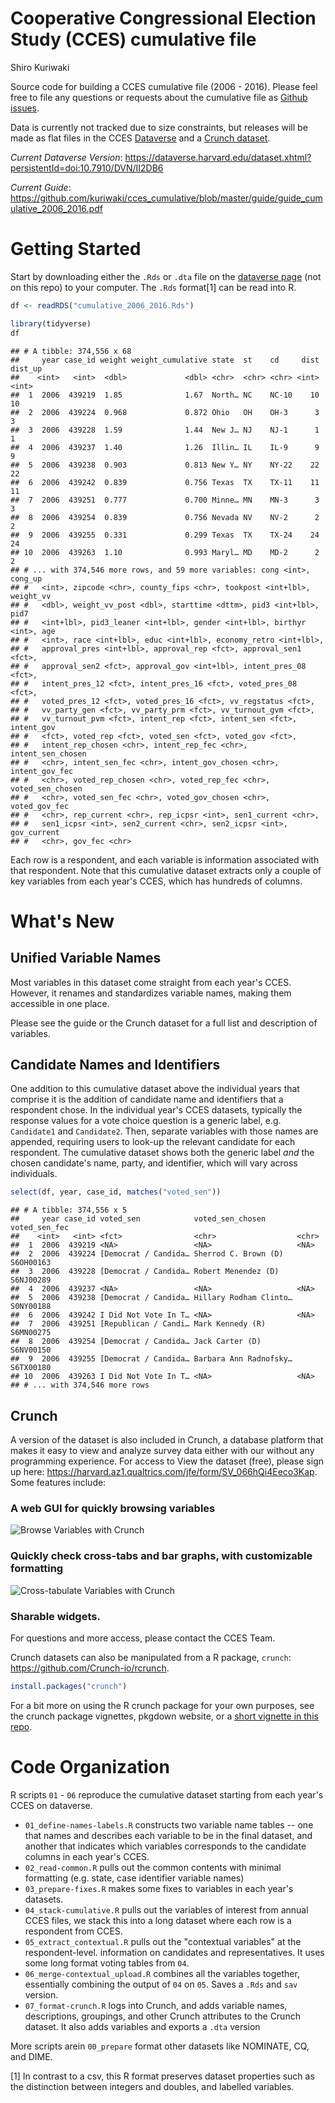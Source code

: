 Cooperative Congressional Election Study (CCES) cumulative file
================
Shiro Kuriwaki

Source code for building a CCES cumulative file (2006 - 2016). Please feel free to file any questions or requests about the cumulative file as [Github issues](https://github.com/kuriwaki/cces_cumulative/issues).

Data is currently not tracked due to size constraints, but releases will be made as flat files in the CCES [Dataverse](https://dataverse.harvard.edu/dataverse/cces) and a [Crunch dataset](crunch.io).

*Current Dataverse Version*: <https://dataverse.harvard.edu/dataset.xhtml?persistentId=doi:10.7910/DVN/II2DB6>

*Current Guide*: <https://github.com/kuriwaki/cces_cumulative/blob/master/guide/guide_cumulative_2006_2016.pdf>

Getting Started
===============

Start by downloading either the `.Rds` or `.dta` file on the [dataverse page](https://dataverse.harvard.edu/dataset.xhtml?persistentId=doi:10.7910/DVN/II2DB6) (not on this repo) to your computer. The `.Rds` format[1] can be read into R.

``` r
df <- readRDS("cumulative_2006_2016.Rds")
```

``` r
library(tidyverse)
df
```

    ## # A tibble: 374,556 x 68
    ##     year case_id weight weight_cumulative state  st    cd     dist dist_up
    ##    <int>   <int>  <dbl>             <dbl> <chr>  <chr> <chr> <int>   <int>
    ##  1  2006  439219  1.85              1.67  North… NC    NC-10    10      10
    ##  2  2006  439224  0.968             0.872 Ohio   OH    OH-3      3       3
    ##  3  2006  439228  1.59              1.44  New J… NJ    NJ-1      1       1
    ##  4  2006  439237  1.40              1.26  Illin… IL    IL-9      9       9
    ##  5  2006  439238  0.903             0.813 New Y… NY    NY-22    22      22
    ##  6  2006  439242  0.839             0.756 Texas  TX    TX-11    11      11
    ##  7  2006  439251  0.777             0.700 Minne… MN    MN-3      3       3
    ##  8  2006  439254  0.839             0.756 Nevada NV    NV-2      2       2
    ##  9  2006  439255  0.331             0.299 Texas  TX    TX-24    24      24
    ## 10  2006  439263  1.10              0.993 Maryl… MD    MD-2      2       2
    ## # ... with 374,546 more rows, and 59 more variables: cong <int>, cong_up
    ## #   <int>, zipcode <chr>, county_fips <chr>, tookpost <int+lbl>, weight_vv
    ## #   <dbl>, weight_vv_post <dbl>, starttime <dttm>, pid3 <int+lbl>, pid7
    ## #   <int+lbl>, pid3_leaner <int+lbl>, gender <int+lbl>, birthyr <int>, age
    ## #   <int>, race <int+lbl>, educ <int+lbl>, economy_retro <int+lbl>,
    ## #   approval_pres <int+lbl>, approval_rep <fct>, approval_sen1 <fct>,
    ## #   approval_sen2 <fct>, approval_gov <int+lbl>, intent_pres_08 <fct>,
    ## #   intent_pres_12 <fct>, intent_pres_16 <fct>, voted_pres_08 <fct>,
    ## #   voted_pres_12 <fct>, voted_pres_16 <fct>, vv_regstatus <fct>,
    ## #   vv_party_gen <fct>, vv_party_prm <fct>, vv_turnout_gvm <fct>,
    ## #   vv_turnout_pvm <fct>, intent_rep <fct>, intent_sen <fct>, intent_gov
    ## #   <fct>, voted_rep <fct>, voted_sen <fct>, voted_gov <fct>,
    ## #   intent_rep_chosen <chr>, intent_rep_fec <chr>, intent_sen_chosen
    ## #   <chr>, intent_sen_fec <chr>, intent_gov_chosen <chr>, intent_gov_fec
    ## #   <chr>, voted_rep_chosen <chr>, voted_rep_fec <chr>, voted_sen_chosen
    ## #   <chr>, voted_sen_fec <chr>, voted_gov_chosen <chr>, voted_gov_fec
    ## #   <chr>, rep_current <chr>, rep_icpsr <int>, sen1_current <chr>,
    ## #   sen1_icpsr <int>, sen2_current <chr>, sen2_icpsr <int>, gov_current
    ## #   <chr>, gov_fec <chr>

Each row is a respondent, and each variable is information associated with that respondent. Note that this cumulative dataset extracts only a couple of key variables from each year's CCES, which has hundreds of columns.

What's New
==========

Unified Variable Names
----------------------

Most variables in this dataset come straight from each year's CCES. However, it renames and standardizes variable names, making them accessible in one place.

Please see the guide or the Crunch dataset for a full list and description of variables.

Candidate Names and Identifiers
-------------------------------

One addition to this cumulative dataset above the individual years that comprise it is the addition of candidate name and identifiers that a respondent chose. In the individual year's CCES datasets, typically the response values for a vote choice question is a generic label, e.g. `Candidate1` and `Candidate2`. Then, separate variables with those names are appended, requiring users to look-up the relevant candidate for each respondent. The cumulative dataset shows both the generic label *and* the chosen candidate's name, party, and identifier, which will vary across individuals.

``` r
select(df, year, case_id, matches("voted_sen"))
```

    ## # A tibble: 374,556 x 5
    ##     year case_id voted_sen            voted_sen_chosen       voted_sen_fec
    ##    <int>   <int> <fct>                <chr>                  <chr>        
    ##  1  2006  439219 <NA>                 <NA>                   <NA>         
    ##  2  2006  439224 [Democrat / Candida… Sherrod C. Brown (D)   S6OH00163    
    ##  3  2006  439228 [Democrat / Candida… Robert Menendez (D)    S6NJ00289    
    ##  4  2006  439237 <NA>                 <NA>                   <NA>         
    ##  5  2006  439238 [Democrat / Candida… Hillary Rodham Clinto… S0NY00188    
    ##  6  2006  439242 I Did Not Vote In T… <NA>                   <NA>         
    ##  7  2006  439251 [Republican / Candi… Mark Kennedy (R)       S6MN00275    
    ##  8  2006  439254 [Democrat / Candida… Jack Carter (D)        S6NV00150    
    ##  9  2006  439255 [Democrat / Candida… Barbara Ann Radnofsky… S6TX00180    
    ## 10  2006  439263 I Did Not Vote In T… <NA>                   <NA>         
    ## # ... with 374,546 more rows

Crunch
------

A version of the dataset is also included in Crunch, a database platform that makes it easy to view and analyze survey data either with our without any programming experience. For access to View the dataset (free), please sign up here: <https://harvard.az1.qualtrics.com/jfe/form/SV_066hQi4Eeco3Kap>. Some features include:

### A web GUI for quickly browsing variables

![Browse Variables with Crunch](guide/01_crunch_browse.gif)

### Quickly check cross-tabs and bar graphs, with customizable formatting

![Cross-tabulate Variables with Crunch](guide/02_crunch_tab.gif)

### Sharable widgets.

For questions and more access, please contact the CCES Team.

Crunch datasets can also be manipulated from a R package, `crunch`: <https://github.com/Crunch-io/rcrunch>.

``` r
install.packages("crunch")
```

For a bit more on using the R crunch package for your own purposes, see the crunch package vignettes, pkgdown website, or a [short vignette in this repo](https://github.com/kuriwaki/cces_cumulative/blob/master/guide/vignette_crunch.md).

Code Organization
=================

R scripts `01` - `06` reproduce the cumulative dataset starting from each year's CCES on dataverse.

-   `01_define-names-labels.R` constructs two variable name tables -- one that names and describes each variable to be in the final dataset, and another that indicates which variables corresponds to the candidate columns in each year's CCES.
-   `02_read-common.R` pulls out the common contents with minimal formatting (e.g. state, case identifier variable names)
-   `03_prepare-fixes.R` makes some fixes to variables in each year's datasets.
-   `04_stack-cumulative.R` pulls out the variables of interest from annual CCES files, we stack this into a long dataset where each row is a respondent from CCES.
-   `05_extract_contextual.R` pulls out the "contextual variables" at the respondent-level. information on candidates and representatives. It uses some long format voting tables from `04`.
-   `06_merge-contextual_upload.R` combines all the variables together, essentially combining the output of `04` on `05`. Saves a `.Rds` and `sav` version.
-   `07_format-crunch.R` logs into Crunch, and adds variable names, descriptions, groupings, and other Crunch attributes to the Crunch dataset. It also adds variables and exports a `.dta` version

More scripts arein `00_prepare` format other datasets like NOMINATE, CQ, and DIME.

[1] In contrast to a csv, this R format preserves dataset properties such as the distinction between integers and doubles, and labelled variables.
